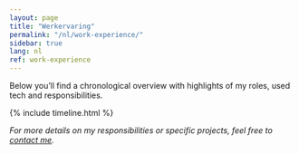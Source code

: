 ```yaml
---
layout: page
title: "Werkervaring"
permalink: "/nl/work-experience/"
sidebar: true
lang: nl
ref: work-experience
---
```


Below you’ll find a chronological overview with highlights of my roles, used tech and responsibilities.

{% include timeline.html %}

*For more details on my responsibilities or specific projects, feel free to [contact me](/contact).*

